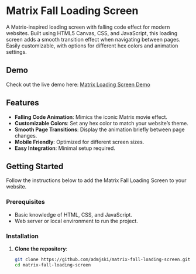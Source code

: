 # Matrix Fall Loading Screen

A Matrix-inspired loading screen with falling code effect for modern websites. Built using HTML5 Canvas, CSS, and JavaScript, this loading screen adds a smooth transition effect when navigating between pages. Easily customizable, with options for different hex colors and animation settings.

## Demo

Check out the live demo here: [Matrix Loading Screen Demo](#)

## Features

- **Falling Code Animation**: Mimics the iconic Matrix movie effect.
- **Customizable Colors**: Set any hex color to match your website’s theme.
- **Smooth Page Transitions**: Display the animation briefly between page changes.
- **Mobile Friendly**: Optimized for different screen sizes.
- **Easy Integration**: Minimal setup required.

## Getting Started

Follow the instructions below to add the Matrix Fall Loading Screen to your website.

### Prerequisites

- Basic knowledge of HTML, CSS, and JavaScript.
- Web server or local environment to run the project.

### Installation

1. **Clone the repository**:
   ```bash
   git clone https://github.com/admjski/matrix-fall-loading-screen.git
   cd matrix-fall-loading-screen
